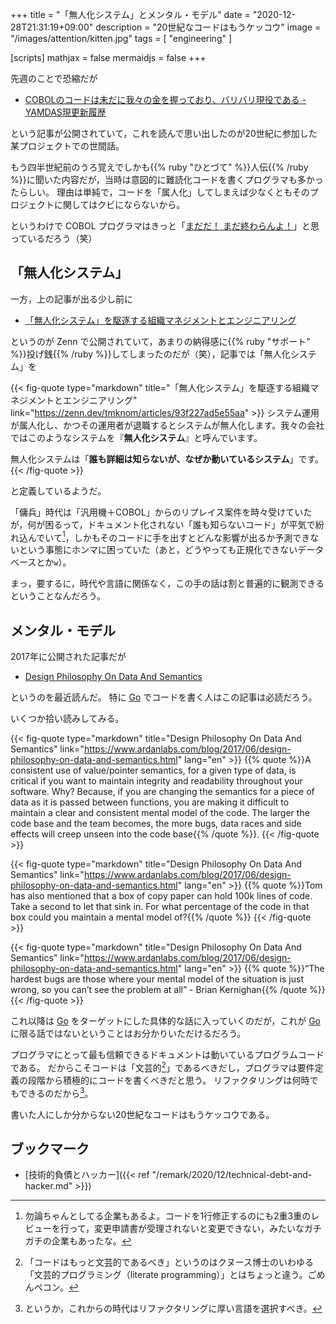 +++
title = "「無人化システム」とメンタル・モデル"
date =  "2020-12-28T21:31:19+09:00"
description = "20世紀なコードはもうケッコウ"
image = "/images/attention/kitten.jpg"
tags = [ "engineering" ]

[scripts]
  mathjax = false
  mermaidjs = false
+++

先週のことで恐縮だが

- [COBOLのコードは未だに我々の金を握っており、バリバリ現役である - YAMDAS現更新履歴](https://yamdas.hatenablog.com/entry/20201221/cobol-controls-your-money)

という記事が公開されていて，これを読んで思い出したのが20世紀に参加した某プロジェクトでの世間話。

もう四半世紀前のうろ覚えでしかも{{% ruby "ひとづて" %}}人伝{{% /ruby %}}に聞いた内容だが，当時は意図的に難読化コードを書くプログラマも多かったらしい。
理由は単純で，コードを「属人化」してしまえば少なくともそのプロジェクトに関してはクビにならないから。

というわけで COBOL プログラマはきっと「[まだだ！ まだ終わらんよ！](https://dic.pixiv.net/a/%E3%81%BE%E3%81%A0%E3%81%A0%21%E3%81%BE%E3%81%A0%E7%B5%82%E3%82%8F%E3%82%89%E3%82%93%E3%82%88%21)」と思っているだろう（笑）

## 「無人化システム」

一方，上の記事が出る少し前に

- [「無人化システム」を駆逐する組織マネジメントとエンジニアリング](https://zenn.dev/tmknom/articles/93f227ad5e55aa)

というのが Zenn で公開されていて，あまりの納得感に{{% ruby "サポート" %}}投げ銭{{% /ruby %}}してしまったのだが（笑），記事では「無人化システム」を

{{< fig-quote type="markdown" title="「無人化システム」を駆逐する組織マネジメントとエンジニアリング" link="https://zenn.dev/tmknom/articles/93f227ad5e55aa" >}}
システム運用が属人化し、かつその運用者が退職するとシステムが無人化します。我々の会社ではこのようなシステムを『**無人化システム**』と呼んでいます。

無人化システムは「**誰も詳細は知らないが、なぜか動いているシステム**」です。
{{< /fig-quote >}}

と定義しているようだ。

「傭兵」時代は「汎用機＋COBOL」からのリプレイス案件を時々受けていたが，何が困るって，ドキュメント化されない「誰も知らないコード」が平気で紛れ込んでいて[^revise1]，しかもそのコードに手を出すとどんな影響が出るか予測できないという事態にホンマに困っていた（あと，どうやっても正規化できないデータベースとか`w`）。

[^revise1]: 勿論ちゃんとしてる企業もあるよ。コードを1行修正するのにも2重3重のレビューを行って，変更申請書が受理されないと変更できない，みたいなガチガチの企業もあったな。

まっ，要するに，時代や言語に関係なく，この手の話は割と普遍的に観測できるということなんだろう。

## メンタル・モデル

2017年に公開された記事だが

- [Design Philosophy On Data And Semantics](https://www.ardanlabs.com/blog/2017/06/design-philosophy-on-data-and-semantics.html)

というのを最近読んだ。
特に [Go] でコードを書く人はこの記事は必読だろう。

いくつか拾い読みしてみる。

{{< fig-quote type="markdown" title="Design Philosophy On Data And Semantics" link="https://www.ardanlabs.com/blog/2017/06/design-philosophy-on-data-and-semantics.html" lang="en" >}}
{{% quote %}}A consistent use of value/pointer semantics, for a given type of data, is critical if you want to maintain integrity and readability throughout your software. Why? Because, if you are changing the semantics for a piece of data as it is passed between functions, you are making it difficult to maintain a clear and consistent mental model of the code. The larger the code base and the team becomes, the more bugs, data races and side effects will creep unseen into the code base{{% /quote %}}.
{{< /fig-quote >}}

{{< fig-quote type="markdown" title="Design Philosophy On Data And Semantics" link="https://www.ardanlabs.com/blog/2017/06/design-philosophy-on-data-and-semantics.html" lang="en" >}}
{{% quote %}}Tom has also mentioned that a box of copy paper can hold 100k lines of code. Take a second to let that sink in. For what percentage of the code in that box could you maintain a mental model of?{{% /quote %}}
{{< /fig-quote >}}

{{< fig-quote type="markdown" title="Design Philosophy On Data And Semantics" link="https://www.ardanlabs.com/blog/2017/06/design-philosophy-on-data-and-semantics.html" lang="en" >}}
{{% quote %}}“The hardest bugs are those where your mental model of the situation is just wrong, so you can’t see the problem at all” - Brian Kernighan{{% /quote %}}
{{< /fig-quote >}}

これ以降は [Go] をターゲットにした具体的な話に入っていくのだが，これが [Go] に限る話ではないということはお分かりいただけるだろう。

プログラマにとって最も信頼できるドキュメントは動いているプログラムコードである。
だからこそコードは「文芸的[^literate1]」であるべきだし，プログラマは要件定義の段階から積極的にコードを書くべきだと思う。
リファクタリングは何時でもできるのだから[^refact1]。

[^literate1]: 「コードはもっと文芸的であるべき」というのはクヌース博士のいわゆる「文芸的プログラミング（literate programming）」とはちょっと違う。ごめんペコン。
[^refact1]: というか，これからの時代はリファクタリングに厚い言語を選択すべき。

書いた人にしか分からない20世紀なコードはもうケッコウである。

## ブックマーク

- [技術的負債とハッカー]({{< ref "/remark/2020/12/technical-debt-and-hacker.md" >}})

[Go]: https://go.dev/
<!-- eof -->
